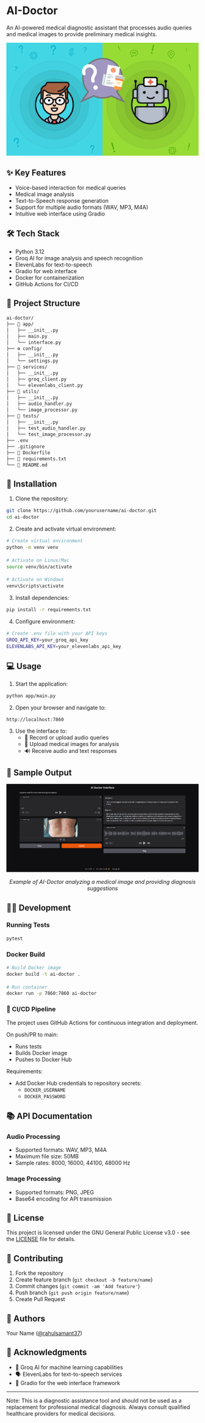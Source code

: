 # AI-Doctor

An AI-powered medical diagnostic assistant that processes audio queries and medical images to provide preliminary medical insights.

![AI-Doctor Interface](https://github.com/rahulsamant37/AI-Doctor/blob/main/assets/healthcare.png)

## ✨ Key Features

-  Voice-based interaction for medical queries
-  Medical image analysis 
-  Text-to-Speech response generation
-  Support for multiple audio formats (WAV, MP3, M4A)
-  Intuitive web interface using Gradio

## 🛠️ Tech Stack

-  Python 3.12
-  Groq AI for image analysis and speech recognition
-  ElevenLabs for text-to-speech
-  Gradio for web interface
-  Docker for containerization
-  GitHub Actions for CI/CD

## 📁 Project Structure

```
ai-doctor/
├── 📱 app/
│   ├── __init__.py
│   ├── main.py
│   └── interface.py
├── ⚙️ config/
│   ├── __init__.py
│   └── settings.py
├── 🔌 services/
│   ├── __init__.py
│   ├── groq_client.py
│   └── elevenlabs_client.py
├── 🔧 utils/
│   ├── __init__.py
│   ├── audio_handler.py
│   └── image_processor.py
├── 🧪 tests/
│   ├── __init__.py
│   ├── test_audio_handler.py
│   └── test_image_processor.py
├── .env
├── .gitignore
├── 🐳 Dockerfile
├── 📝 requirements.txt
└── 📖 README.md
```

## 🚀 Installation

1. Clone the repository:
```bash
git clone https://github.com/yourusername/ai-doctor.git
cd ai-doctor
```

2. Create and activate virtual environment:
```bash
# Create virtual environment
python -m venv venv

# Activate on Linux/Mac
source venv/bin/activate

# Activate on Windows
venv\Scripts\activate
```

3. Install dependencies:
```bash
pip install -r requirements.txt
```

4. Configure environment:
```bash
# Create .env file with your API keys
GROQ_API_KEY=your_groq_api_key
ELEVENLABS_API_KEY=your_elevenlabs_api_key
```

## 💻 Usage

1. Start the application:
```bash
python app/main.py
```

2. Open your browser and navigate to:
```
http://localhost:7860
```

3. Use the interface to:
   - 🎤 Record or upload audio queries
   - 📸 Upload medical images for analysis
   - 🔊 Receive audio and text responses

## 🎯 Sample Output
<div align="center">

![AI-Doctor Sample Output](https://github.com/rahulsamant37/AI-Doctor/blob/main/assets/output.png)

*Example of AI-Doctor analyzing a medical image and providing diagnosis suggestions*

</div>

## 👨‍💻 Development

###  Running Tests
```bash
pytest
```

### Docker Build
```bash
# Build Docker image
docker build -t ai-doctor .

# Run container
docker run -p 7860:7860 ai-doctor
```

### 🔄 CI/CD Pipeline

The project uses GitHub Actions for continuous integration and deployment.

On push/PR to main:
-  Runs tests
-  Builds Docker image
-  Pushes to Docker Hub

Requirements:
- Add Docker Hub credentials to repository secrets:
  - `DOCKER_USERNAME`
  - `DOCKER_PASSWORD`

## 📚 API Documentation

### Audio Processing
- Supported formats: WAV, MP3, M4A
- Maximum file size: 50MB
- Sample rates: 8000, 16000, 44100, 48000 Hz

### Image Processing
- Supported formats: PNG, JPEG
- Base64 encoding for API transmission

## 📜 License

This project is licensed under the GNU General Public License v3.0 - see the [LICENSE](LICENSE) file for details.

## 🤝 Contributing

1.  Fork the repository
2.  Create feature branch (`git checkout -b feature/name`)
3.  Commit changes (`git commit -am 'Add feature'`)
4.  Push branch (`git push origin feature/name`)
5.  Create Pull Request

## 👥 Authors

Your Name ([@rahulsamant37](https://github.com/rahulsamant37))

## 🙏 Acknowledgments

- 🧠 Groq AI for machine learning capabilities
- 🗣️ ElevenLabs for text-to-speech services
- 🎨 Gradio for the web interface framework

---
Note: This is a diagnostic assistance tool and should not be used as a replacement for professional medical diagnosis. Always consult qualified healthcare providers for medical decisions.
